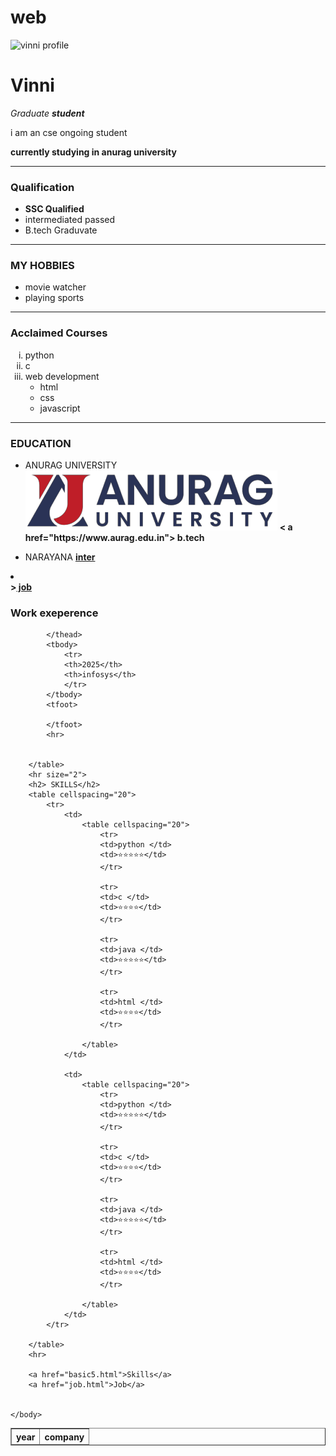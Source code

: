 # web
<!DOCTYPE html>
<html lang="en">
    <head>
        <meta charset="UTF-8">
        <title>Vinni personal site</title>
    </head>
    <body>
        <img src = "D:\Web vscode\logo\crop image1.png" alt = "vinni profile" width = "200" height="200">
        <h1>Vinni</h1> 
        <p><em>Graduate <strong> student </strong> </em></p> 
        <p>i am an cse ongoing student</p>
        <strong> currently studying in anurag university</strong>
        <hr>
        <h3> Qualification </h3>
        <ul>
            <li> <strong> SSC Qualified </strong></li>
            <li> intermediated passed</li>
            <li> B.tech Graduvate</li> 
        </ul>
        <hr>
        <h3> MY HOBBIES</h3>
        <ul>
            <li> movie watcher </li>
            <li> playing sports </li>
        </ul>
        <hr>
        <h3> Acclaimed Courses  </h3>  
        <ol type ="i">  <!--we can mention numbers ,romans ,by default we get numbers-->
            <li> python</li> 
            <li> c </li>
            <li> web development <ul> <li> html</li> <li> css </li>  <li> javascript</li> </ul> </li> 
         </ol>     
            <!-- my first html code-->
        <hr>    
        <h3> EDUCATION </h3>
            <p> <ul> <li> ANURAG UNIVERSITY <img src = "logo/au logo.png" alt = "au logo"> <strong> < a href="https://www.aurag.edu.in"> b.tech </a> </strong> </li> </ul> </p>  
            <p>  <ul> <li >  NARAYANA <strong> <a href = "https://www.narayanagroup.com/"> inter </a> </strong>  </li>  </ul> </p>
        <h3<ul><li></li><strong>><a href="job.html"> job </a> </strong></ul></ul></h3>   
        <h3>Work exeperence</h3>
        <table border="1">
            <thead>
                <tr>
                <th>year</th>
                <th>company</th>
                </tr>

            </thead>
            <tbody>
                <tr>
                <th>2025</th>
                <th>infosys</th>
                </tr>
            </tbody>
            <tfoot>

            </tfoot>
            <hr>


        </table> 
        <hr size="2">   
        <h2> SKILLS</h2>
        <table cellspacing="20">
            <tr>
                <td>
                    <table cellspacing="20">
                        <tr>
                        <td>python </td>
                        <td>⭐⭐⭐⭐⭐</td> 
                        </tr>

                        <tr>
                        <td>c </td>
                        <td>⭐⭐⭐⭐</td> 
                        </tr>

                        <tr>
                        <td>java </td>
                        <td>⭐⭐⭐⭐⭐</td> 
                        </tr>

                        <tr>
                        <td>html </td>
                        <td>⭐⭐⭐⭐</td> 
                        </tr>

                    </table>
                </td>

                <td>
                    <table cellspacing="20">
                        <tr>
                        <td>python </td>
                        <td>⭐⭐⭐⭐⭐</td> 
                        </tr>

                        <tr>
                        <td>c </td>
                        <td>⭐⭐⭐⭐</td> 
                        </tr>

                        <tr>
                        <td>java </td>
                        <td>⭐⭐⭐⭐⭐</td> 
                        </tr>

                        <tr>
                        <td>html </td>
                        <td>⭐⭐⭐⭐</td> 
                        </tr>

                    </table>
                </td>    
            </tr>

        </table>
        <hr>

        <a href="basic5.html">Skills</a>
        <a href="job.html">Job</a>


    </body>
</html>
